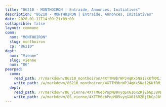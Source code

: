 ```yaml
---
title: "86210 - MONTHOIRON | Entraide, Annonces, Initiatives"
description: "86210 - MONTHOIRON | Entraide, Annonces, Initiatives"
date: 2020-01-11T14:09:21+09:00
collapsible: false
layout: commune
comm:
  nom: "MONTHOIRON"
  slug: monthoiron
  cp: "86210"
dept:
  nom: "Vienne"
  slug: vienne
  num: "86"
peerpad:
  comm:
    read_path: /r/markdown/86210_monthoiron/4XTTM9brWPJ4qKx5Na12KKfRMii8cNByKCaApPQogHmvSt1f5
    write_path: /w/markdown/86210_monthoiron/4XTTM9brWPJ4qKx5Na12KKfRMii8cNByKCaApPQogHmvSt1f5-K3TgUojE9SA5zSYYhoGr9aSFfQuhnYh1hqeKJZbruPkUCPWc4DxRewpr3RtTJLTBG6rvD4FEwprBVam2PJpg2EnZiPEee6nDKzLvGZ7Y83bES7trEZh8uwdNEjnV55eTxkZeeMhH
  dept:
    read_path: /r/markdown/86_vienne/4XTTM6ebPnpM89vyqGX616RZRjEbGpJ8VDNVdSCrMHCb86ALN
    write_path: /w/markdown/86_vienne/4XTTM6ebPnpM89vyqGX616RZRjEbGpJ8VDNVdSCrMHCb86ALN-K3TgUEmU2PzobkNvYrNtR4DXtgm1qYeknzdEZmszmUFpRSMDjV62q8xZv1nUQEJqGnnT9H399N9TnzZMyT3rgAM3pHPbqGxVD33vWNzCSkbf2kxHwBfenpixiJuwbWaCBERwmNeA
---
```


